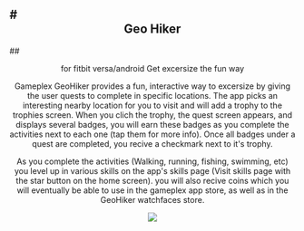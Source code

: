 #<div align="center"> Geo Hiker
--
##<div align="center"> for fitbit versa/android
Get excersize the fun way

Gameplex GeoHiker provides a fun, interactive way to excersize by giving the user quests to complete in specific locations. The app picks an interesting nearby location for you to visit and will add a trophy to the trophies screen. When you clich the trophy, the quest screen appears, and displays several badges, you will earn these badges as you complete the activities next to each one (tap them for more info). Once all badges under a quest are completed, you recive a checkmark next to it's trophy.
	
As you complete the activities (Walking, running, fishing, swimming, etc) you level up in various skills on the app's skills page (Visit skills page with the star button on the home screen). you will also recive coins which you will eventually be able to use in the gameplex app store, as well as in the GeoHiker watchfaces store.

![](https://i.ibb.co/ZTKbNm1/Screen-Shot-2021-02-25-at-5-10-03-PM.png)
